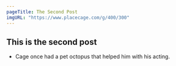 ```yaml
---
pageTitle: The Second Post
imgURL: "https://www.placecage.com/g/400/300"
---
```


## This is the second post
- Cage once had a pet octopus that helped him with his acting.


